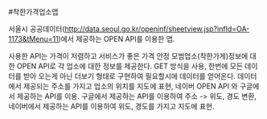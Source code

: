 #착한가격업소앱

서울시 공공데이터(http://data.seoul.go.kr/openinf/sheetview.jsp?infId=OA-1173&tMenu=11)에서 제공하는 OPEN API를 이용한 앱.

사용한 API는 가격이 저렴하고 서비스가 좋은 가격 안정 모범업소(착한가게)정보에 대한 OPEN API로 각 업소에 대한 정보를 제공한다.
GET 방식을 사용, 한번에 모든 데이터를 받아 오는게 아닌 더보기 형태로 구현하여 필요할시에 데이터를 얻어온다.
데이터에서 제공되는 주소를 가지고 업소의 위치를 지도에 표현, 네이버 OPEN API 와 구글에서 제공하는 API를 이용. 구글에서 제공하는 API를 이용하여 주소 -> 위도, 경도 변환, 네이버에서 제공하는 API를 이용하여 위도, 경도를 가지고 지도에 표현.
